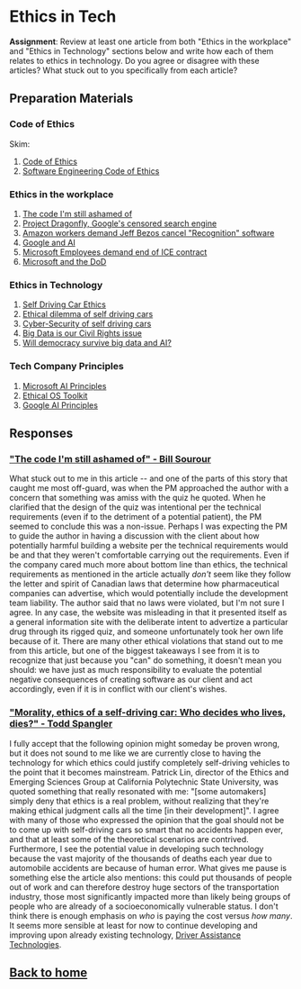 # Ethics in Tech

**Assignment**: Review at least one article from both "Ethics in the workplace" and "Ethics in Technology" sections below and write how each of them relates to ethics in technology. Do you agree or disagree with these articles? What stuck out to you specifically from each article?

## Preparation Materials

### Code of Ethics

Skim:

1. [Code of Ethics](https://www.acm.org/code-of-ethics)
1. [Software Engineering Code of Ethics](https://ethics.acm.org/code-of-ethics/software-engineering-code/)

### Ethics in the workplace

1. [The code I'm still ashamed of](https://medium.freecodecamp.org/the-code-im-still-ashamed-of-e4c021dff55e)
1. [Project Dragonfly, Google's censored search engine](https://www.vox.com/2018/8/17/17704526/google-dragonfly-censored-search-engine-china)
1. [Amazon workers demand Jeff Bezos cancel "Recognition" software](https://gizmodo.com/amazon-workers-demand-jeff-bezos-cancel-face-recognitio-1827037509)
1. [Google and AI](https://gizmodo.com/in-reversal-google-says-its-ai-will-not-be-used-for-we-1826649327)
1. [Microsoft Employees demand end of ICE contract](https://www.nytimes.com/2018/06/19/technology/tech-companies-immigration-border.html)
1. [Microsoft and the DoD](https://www.businessinsider.com/microsoft-employees-protest-contract-us-army-hololens-2019-2)

### Ethics in Technology

1. [Self Driving Car Ethics](https://www.freep.com/story/money/cars/2017/11/21/self-driving-cars-ethics/804805001/)
1. [Ethical dilemma of self driving cars](https://www.theglobeandmail.com/globe-drive/culture/technology/the-ethical-dilemmas-of-self-drivingcars/article37803470/)
1. [Cyber-Security of self driving cars](https://phys.org/news/2017-02-cybersecurity-self-driving-cars.html)
1. [Big Data is our Civil Rights issue](http://solveforinteresting.com/big-data-is-our-generations-civil-rights-issue-and-we-dont-know-it/)
1. [Will democracy survive big data and AI?](https://www.scientificamerican.com/article/will-democracy-survive-big-data-and-artificial-intelligence/)

### Tech Company Principles

1. [Microsoft AI Principles](https://www.microsoft.com/en-us/AI/our-approach-to-ai)
1. [Ethical OS Toolkit](https://ethicalos.org/)
1. [Google AI Principles](https://www.blog.google/technology/ai/ai-principles/)

## Responses

### ["The code I'm still ashamed of" - Bill Sourour](https://medium.freecodecamp.org/the-code-im-still-ashamed-of-e4c021dff55e)

What stuck out to me in this article -- and one of the parts of this story that caught me most off-guard, was when the PM approached the author with a concern that something was amiss with the quiz he quoted. When he clarified that the design of the quiz was intentional per the technical requirements (even if to the detriment of a potential patient), the PM seemed to conclude this was a non-issue. Perhaps I was expecting the PM to guide the author in having a discussion with the client about how potentially harmful building a website per the technical requirements would be and that they weren't comfortable carrying out the requirements. Even if the company cared much more about bottom line than ethics, the technical requirements as mentioned in the article actually _don't_ seem like they follow the letter and spirit of Canadian laws that determine how pharmaceutical companies can advertise, which would potentially include the development team liability. The author said that no laws were violated, but I'm not sure I agree. In any case, the website was misleading in that it presented itself as a general information site with the deliberate intent to advertize a particular drug through its rigged quiz, and someone unfortunately took her own life because of it. There are many other ethical violations that stand out to me from this article, but one of the biggest takeaways I see from it is to recognize that just because you "can" do something, it doesn't mean you should: we have just as much responsibility to evaluate the potential negative consequences of creating software as our client and act accordingly, even if it is in conflict with our client's wishes.

### ["Morality, ethics of a self-driving car: Who decides who lives, dies?" - Todd Spangler](https://www.freep.com/story/money/cars/2017/11/21/self-driving-cars-ethics/804805001/)

I fully accept that the following opinion might someday be proven wrong, but it does not sound to me like we are currently close to having the technology for which ethics could justify completely self-driving vehicles to the point that it becomes mainstream. Patrick Lin, director of the Ethics and Emerging Sciences Group at California Polytechnic State University, was quoted something that really resonated with me: "[some automakers] simply deny that ethics is a real problem, without realizing that they're making ethical judgment calls all the time [in their development]". I agree with many of those who expressed the opinion that the goal should not be to come up with self-driving cars so smart that no accidents happen ever, and that at least some of the theoretical scenarios are contrived. Furthermore, I see the potential value in developing such technology because the vast majority of the thousands of deaths each year due to automobile accidents are because of human error. What gives me pause is something else the article also mentions: this could put thousands of people out of work and can therefore destroy huge sectors of the transportation industry, those most significantly impacted more than likely being groups of people who are already of a socioeconomically vulnerable status. I don't think there is enough emphasis on _who_ is paying the cost versus _how many_. It seems more sensible at least for now to continue developing and improving upon already existing technology, [Driver Assistance Technologies](https://www.nhtsa.gov/equipment/driver-assistance-technologies).

## [Back to home](https://dcalhoun286.github.io/reading-notes/)
